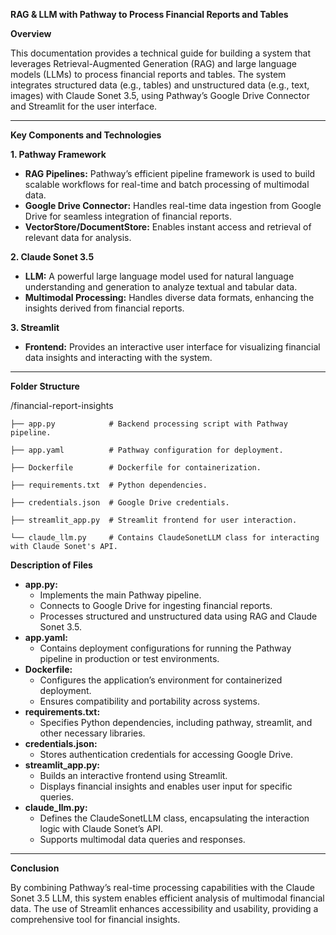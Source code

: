 **RAG & LLM with Pathway to Process Financial Reports and Tables**

**Overview**

This documentation provides a technical guide for building a system that leverages Retrieval-Augmented Generation (RAG) and large language models (LLMs) to process financial reports and tables. The system integrates structured data (e.g., tables) and unstructured data (e.g., text, images) with Claude Sonet 3.5, using Pathway’s Google Drive Connector and Streamlit for the user interface.


---

**Key Components and Technologies**

**1. Pathway Framework**



* **RAG Pipelines:** Pathway’s efficient pipeline framework is used to build scalable workflows for real-time and batch processing of multimodal data.
* **Google Drive Connector:** Handles real-time data ingestion from Google Drive for seamless integration of financial reports.
* **VectorStore/DocumentStore:** Enables instant access and retrieval of relevant data for analysis.

**2. Claude Sonet 3.5**



* **LLM:** A powerful large language model used for natural language understanding and generation to analyze textual and tabular data.
* **Multimodal Processing:** Handles diverse data formats, enhancing the insights derived from financial reports.

**3. Streamlit**



* **Frontend:** Provides an interactive user interface for visualizing financial data insights and interacting with the system.


---

**Folder Structure**

/financial-report-insights

    ├── app.py            # Backend processing script with Pathway pipeline.

    ├── app.yaml          # Pathway configuration for deployment.

    ├── Dockerfile        # Dockerfile for containerization.

    ├── requirements.txt  # Python dependencies.

    ├── credentials.json  # Google Drive credentials.

    ├── streamlit_app.py  # Streamlit frontend for user interaction.

    └── claude_llm.py     # Contains ClaudeSonetLLM class for interacting with Claude Sonet's API.

**Description of Files**



* **app.py:**
    * Implements the main Pathway pipeline.
    * Connects to Google Drive for ingesting financial reports.
    * Processes structured and unstructured data using RAG and Claude Sonet 3.5.
* **app.yaml:**
    * Contains deployment configurations for running the Pathway pipeline in production or test environments.
* **Dockerfile:**
    * Configures the application’s environment for containerized deployment.
    * Ensures compatibility and portability across systems.
* **requirements.txt:**
    * Specifies Python dependencies, including pathway, streamlit, and other necessary libraries.
* **credentials.json:**
    * Stores authentication credentials for accessing Google Drive.
* **streamlit_app.py:**
    * Builds an interactive frontend using Streamlit.
    * Displays financial insights and enables user input for specific queries.
* **claude_llm.py:**
    * Defines the ClaudeSonetLLM class, encapsulating the interaction logic with Claude Sonet’s API.
    * Supports multimodal data queries and responses.


---

**Conclusion**

By combining Pathway’s real-time processing capabilities with the Claude Sonet 3.5 LLM, this system enables efficient analysis of multimodal financial data. The use of Streamlit enhances accessibility and usability, providing a comprehensive tool for financial insights.
